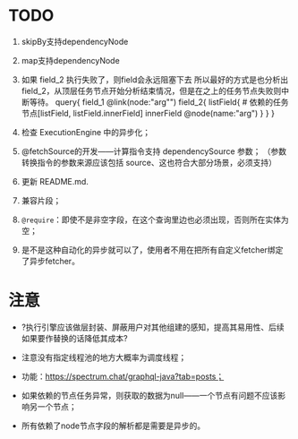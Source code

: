 


# TODO
1. skipBy支持dependencyNode

2. map支持dependencyNode

3. 如果 field_2 执行失败了，则field会永远阻塞下去
所以最好的方式是也分析出 field_2，从顶层任务节点开始分析结束情况，但是在之上的任务节点失败则中断等待。
query{
     field_1 @link(node:"arg"")
     field_2{
            listField{
                # 依赖的任务节点[listField, listField.innerField]
                innerField @node(name:"arg")
            }
     }
}

4. 检查 ExecutionEngine 中的异步化；

5. @fetchSource的开发——计算指令支持 dependencySource 参数；
（参数转换指令的参数来源应该包括 source、这也符合大部分场景，必须支持）

6. 更新 README.md.

7. 兼容片段；

8. `@require`：即使不是非空字段，在这个查询里边也必须出现，否则所在实体为空；

9. 是不是这种自动化的异步就可以了，使用者不用在把所有自定义fetcher绑定了异步fetcher。

# 注意

- ?执行引擎应该做层封装、屏蔽用户对其他组建的感知，提高其易用性、后续如果要作替换的话降低其成本?

- 注意没有指定线程池的地方大概率为调度线程；

- 功能：https://spectrum.chat/graphql-java?tab=posts；

- 如果依赖的节点任务异常，则获取的数据为null——一个节点有问题不应该影响另一个节点；

- 所有依赖了node节点字段的解析都是需要是异步的。

